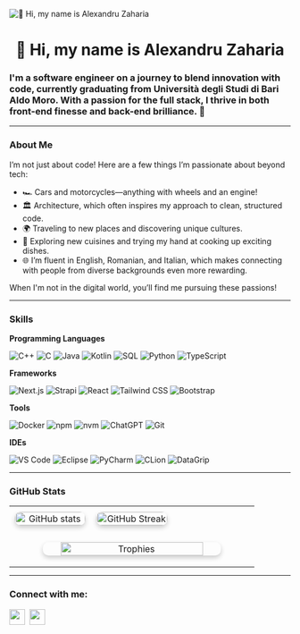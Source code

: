 ![👋 Hi, my name is Alexandru Zaharia](https://user-images.githubusercontent.com/10498744/210012254-234538ff-d198-48aa-8964-37e6fd45d227.gif)

<div id="toc">
  <ul align="center" style="list-style: none">
    <summary>
      <h1>
        👋 Hi, my name is Alexandru Zaharia
      </h1>
    </summary>
  </ul>
</div>

 **<h3 align="left">I'm a software engineer on a journey to blend innovation with code, currently graduating from Università degli Studi di Bari Aldo Moro. With a passion for the full stack, I thrive in both front-end finesse and back-end brilliance. 🚀</h3>**

---

**<h3 align="left">About Me</h3>**

I’m not just about code! Here are a few things I’m passionate about beyond tech:

- 🏎️ Cars and motorcycles—anything with wheels and an engine!
- 🏛️ Architecture, which often inspires my approach to clean, structured code.
- 🌍 Traveling to new places and discovering unique cultures.
- 🍲 Exploring new cuisines and trying my hand at cooking up exciting dishes.
- 🌐 I’m fluent in English, Romanian, and Italian, which makes connecting with people from diverse backgrounds even more rewarding.
  
When I'm not in the digital world, you’ll find me pursuing these passions!

---

 **<h3 align="left">Skills</h3>**
 
**Programming Languages**

![C++](https://img.icons8.com/?size=100&id=2T6TKY6whzgV&format=png&color=000000)
![C](https://img.icons8.com/?size=100&id=40670&format=png&color=000000)
![Java](https://img.shields.io/badge/Java-007396?style=flat&logo=java&logoColor=white)
![Kotlin](https://img.shields.io/badge/Kotlin-0095D5?style=flat&logo=kotlin&logoColor=white)
![SQL](https://img.shields.io/badge/SQL-003B57?style=flat&logo=postgresql&logoColor=white)
![Python](https://img.shields.io/badge/Python-3776AB?style=flat&logo=python&logoColor=white)
![TypeScript](https://img.shields.io/badge/TypeScript-007ACC?style=flat&logo=typescript&logoColor=white)

**Frameworks**

![Next.js](https://img.shields.io/badge/Next.js-000000?style=flat&logo=nextdotjs&logoColor=white)
![Strapi](https://img.shields.io/badge/Strapi-2F2E8B?style=flat&logo=strapi&logoColor=white)
![React](https://img.shields.io/badge/React-61DAFB?style=flat&logo=react&logoColor=black)
![Tailwind CSS](https://img.shields.io/badge/Tailwind_CSS-38B2AC?style=flat&logo=tailwind-css&logoColor=white)
![Bootstrap](https://img.shields.io/badge/Bootstrap-7952B3?style=flat&logo=bootstrap&logoColor=white)

**Tools**

![Docker](https://img.shields.io/badge/Docker-2496ED?style=flat&logo=docker&logoColor=white)
![npm](https://img.shields.io/badge/npm-CB3837?style=flat&logo=npm&logoColor=white)
![nvm](https://img.shields.io/badge/nvm-3C873A?style=flat&logo=nodedotjs&logoColor=white)
![ChatGPT](https://img.shields.io/badge/ChatGPT-34A853?style=flat&logo=openai&logoColor=white)
![Git](https://img.shields.io/badge/Git-F05032?style=flat&logo=git&logoColor=white)

**IDEs**

![VS Code](https://img.shields.io/badge/VS_Code-0078D4?style=flat&logo=visual-studio-code&logoColor=white)
![Eclipse](https://img.shields.io/badge/Eclipse-2C2255?style=flat&logo=eclipse&logoColor=white)
![PyCharm](https://img.shields.io/badge/PyCharm-000000?style=flat&logo=pycharm&logoColor=white)
![CLion](https://img.shields.io/badge/CLion-000000?style=flat&logo=clion&logoColor=white)
![DataGrip](https://img.shields.io/badge/CLion-000000?style=flat&logo=clion&logoColor=white)

---

**<h3 align="left">GitHub Stats</h3>**

<table align="center" style="width: 100%; padding: 0; margin: 0; border-collapse: collapse;">
  <tr style="padding: 0; margin: 0;">
    <td align="center" style="padding: 10px; width: 33%;">
      <img src="https://github-readme-stats.vercel.app/api?username=darkmodeftw&show_icons=true&theme=radical" alt="GitHub stats" style="width: 100%; border-radius: 10px; box-shadow: 0 4px 8px rgba(0, 0, 0, 0.2);" />
    </td>
    <td align="center" style="padding: 10px; width: 33%;">
      <img src="https://github-readme-streak-stats.herokuapp.com/?user=darkmodeftw&theme=radical" alt="GitHub Streak" style="width: 100%; border-radius: 10px; box-shadow: 0 4px 8px rgba(0, 0, 0, 0.2);" />
    </td>
    <td align="center" style="padding: 10px; width: 33%;">
    </td>
  </tr>
  <tr>
    <td colspan="3" align="center" style="padding: 20px;">
      <img src="https://github-profile-trophy.vercel.app/?username=darkmodeftw&theme=radical&no-frame=true&margin-w=5" alt="Trophies" style="width: 80%; border-radius: 10px; box-shadow: 0 4px 8px rgba(0, 0, 0, 0.2);" />
    </td>
  </tr>
</table>

---

**<h3 align="left">Connect with me:</h3>** 
<p align="left"><a href="https://github.com/darkmodeftw" target="_blank"><img src="https://img.shields.io/badge/GitHub-100000?logo=github&logoColor=white" height="28" style="margin-right: 4px"></a> <a href="https://www.linkedin.com/in/alexandru-zaharia-4565a0304/" target="_blank"><img src="https://img.shields.io/badge/LinkedIn-0077B5?logo=linkedin&logoColor=white" height="28" style="margin-right: 4px"></a> 
